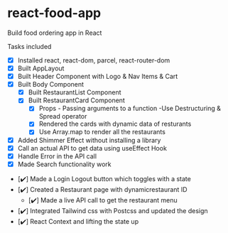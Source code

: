 # react-food-app

Build food ordering app in React

Tasks included

- [x] Installed react, react-dom, parcel, react-router-dom
- [x] Built AppLayout
- [x] Built Header Component with Logo & Nav Items & Cart
- [x] Built Body Component
  - [x] Built RestaurantList Component
  - [x] Built RestaurantCard Component
    - [x] Props - Passing arguments to a function -Use Destructuring & Spread operator
    - [x] Rendered the cards with dynamic data of resturants
    - [x] Use Array.map to render all the restaurants
- [x] Added Shimmer Effect without installing a library
- [x] Call an actual API to get data using useEffect Hook
- [x] Handle Error in the API call
- [x] Made Search functionality work
- [:heavy_check_mark:] Made a Login Logout button which toggles with a state
- [:heavy_check_mark:] Created a Restaurant page with dynamicrestaurant ID
  - [:heavy_check_mark:] Made a live API call to get the restaurant menu
- [:heavy_check_mark:] Integrated Tailwind css with Postcss and updated the design
- [:heavy_check_mark:] React Context and lifting the state up
